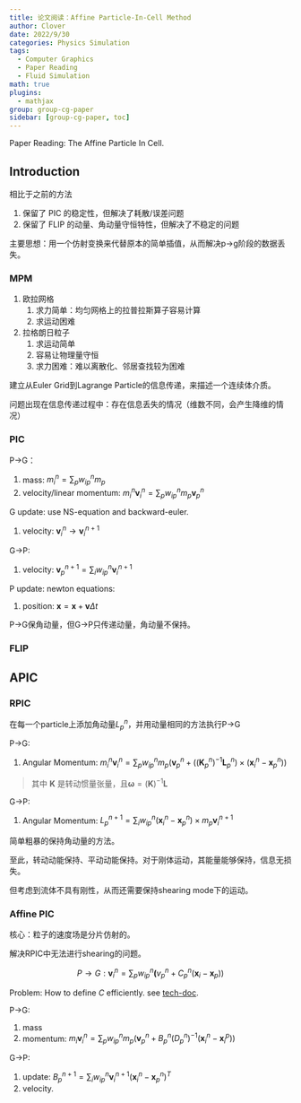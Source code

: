 ```yaml
---
title: 论文阅读：Affine Particle-In-Cell Method
author: Clover
date: 2022/9/30
categories: Physics Simulation
tags:
  - Computer Graphics
  - Paper Reading
  - Fluid Simulation
math: true
plugins:
  - mathjax
group: group-cg-paper
sidebar: [group-cg-paper, toc]
---
```


Paper Reading: The Affine Particle In Cell.

<!--more-->


## Introduction

相比于之前的方法

1. 保留了 PIC 的稳定性，但解决了耗散/误差问题
2. 保留了 FLIP 的动量、角动量守恒特性，但解决了不稳定的问题

主要思想：用一个仿射变换来代替原本的简单插值，从而解决p->g阶段的数据丢失。

### MPM

1. 欧拉网格
    1. 求力简单：均匀网格上的拉普拉斯算子容易计算
    2. 求运动困难
2. 拉格朗日粒子
    1. 求运动简单
    2. 容易让物理量守恒
    3. 求力困难：难以离散化、邻居查找较为困难

建立从Euler Grid到Lagrange Particle的信息传递，来描述一个连续体介质。

问题出现在信息传递过程中：存在信息丢失的情况（维数不同，会产生降维的情况）

### PIC

P→G：

1. mass: $m_i^n = \sum_p w_{ip}^n m_p$
2. velocity/linear momentum: $m_i^n \mathbf v_i ^ n = \sum_p w_{ip}^n m_p \mathbf v_p^n$

G update: use NS-equation and backward-euler.

1. velocity: $\mathbf v_i ^n \rightarrow \mathbf v_i ^{n+1}$


G→P:

1. velocity: $\mathbf v_p^{n+1} = \sum_i w_{ip}^n \mathbf v_i ^ {n+1}$

P update: newton equations:

1. position: $\mathbf x = \mathbf x + \mathbf v \Delta t$

P→G保角动量，但G→P只传递动量，角动量不保持。

### FLIP

## APIC

### RPIC

在每一个particle上添加角动量$L _ p ^ n$，并用动量相同的方法执行P→G

P→G:

1. Angular Momentum: $m_i^n \mathbf v_i ^ n = \sum _ p w_{ip}^n m _ p (\mathbf v_p ^ n + ((\mathbf K_p^n)^{-1}\mathbf L _ p ^ n)\times (\mathbf x_i^n - \mathbf x _ p ^ n))$

> 其中 $\mathbf K$ 是转动惯量张量，且$\mathbf \omega = (\mathbf K)^{-1} \mathbf L$

G→P:

1. Angular Momentum: $L_p^{n+1}= \sum_i w _{ip} ^ n (\mathbf x_i^n - \mathbf x _ p ^n)\times m_p \mathbf v _{i}^{n+1}$

简单粗暴的保持角动量的方法。

至此，转动动能保持、平动动能保持。对于刚体运动，其能量能够保持，信息无损失。

但考虑到流体不具有刚性，从而还需要保持shearing mode下的运动。

### Affine PIC

核心：粒子的速度场是分片仿射的。

解决RPIC中无法进行shearing的问题。

$$
P\rightarrow G: \mathbf v_i^n = \sum_p w_{ip}^n \mathbf (v_p^n +C_p^n (\mathbf x_i - \mathbf x_p))
$$

Problem: How to define $C$ efficiently. see [tech-doc](https://www.math.ucla.edu/~cffjiang/research/apic/tech-doc.pdf).


P→G:

1. mass
2. momentum: $m_i\mathbf v_i ^n = \sum_p w_{ip}^n m_p(\mathbf v_p^n +B_p ^n(D_p^n)^{-1}(\mathbf x_i^n - \mathbf x_i^p))$

G→P:

1. update: $B _ p ^{n+1} = \sum _ i w_{ip}^{n}\mathbf v_i^{n+1}(\mathbf x_i^n - \mathbf x_p^n)^T$
2. velocity.

